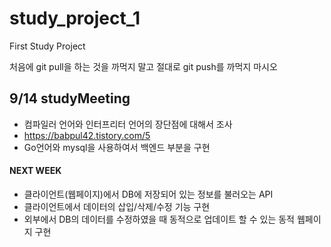 # study_project_1
First Study Project

처음에 git pull을 하는 것을 까먹지 말고
절대로 git push를 까먹지 마시오

## 9/14 studyMeeting
 - 컴파일러 언어와 인터프리터 언어의 장단점에 대해서 조사
 - https://babpul42.tistory.com/5
 - Go언어와 mysql을 사용하여서 백엔드 부분을 구현
#### NEXT WEEK
 - 클라이언트(웹페이지)에서 DB에 저장되어 있는 정보를 불러오는 API
 - 클라이언트에서 데이터의 삽입/삭제/수정 기능 구현
 - 외부에서 DB의 데이터를 수정하였을 때 동적으로 업데이트 할 수 있는 동적 웹페이지 구현
